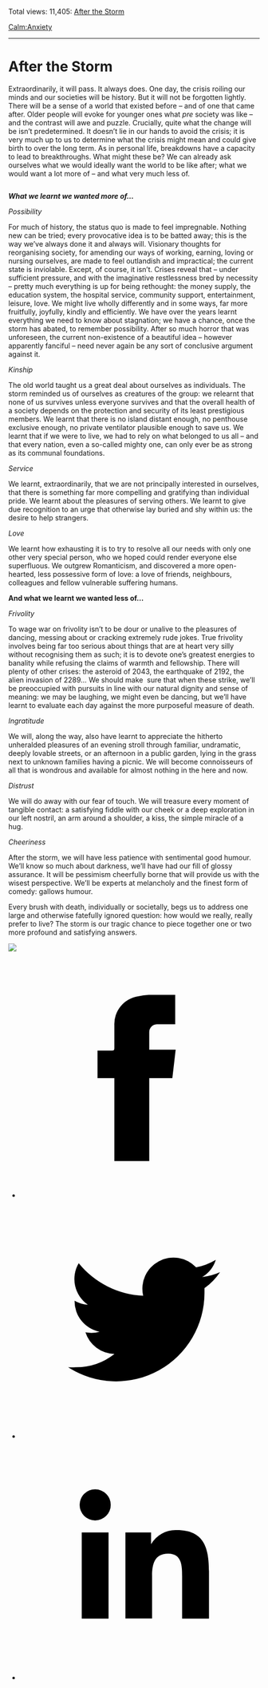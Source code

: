 Total views: 11,405: [After the Storm](https://www.theschooloflife.com/thebookoflife/after-the-storm/)

[Calm:](https://www.theschooloflife.com/thebookoflife/category/calm/)[Anxiety](https://www.theschooloflife.com/thebookoflife/category/calm/anxiety/)

* * *

# After the Storm
<style>
						.alignnone {
  display: block;
  margin-left: auto;
  margin-right: auto;
  align: center:
}

.addtoany_share_save_container {
display:none;
}

.wp-block-image {
		display: block;
  margin-left: auto;
  margin-right: auto;
  width: 50%;
}

.aligncenter {
display: block;
  margin-left: auto;
  margin-right: auto;
  align: center:
}

@media only screen and (max-width: 500px) {
  .wp-block-image {
		display: block;
  margin-left: auto;
  margin-right: auto;
  width: 100%;
} }

h1 {max-width: 600px !important;
}
.s18-single-post .content-area .site-main article .post-cat-header-display + .old-wrapper p {
    font-size: 1.200em
}
						</style>

Extraordinarily, it will pass. It always does. One day, the crisis roiling our minds and our societies will be history. But it will not be forgotten lightly. There will be a sense of a world that existed before – and of one that came after. Older people will evoke for younger ones what _pre_ society was like – and the contrast will awe and puzzle. Crucially, quite what the change will be isn’t predetermined. It doesn’t lie in our hands to avoid the crisis; it is very much up to us to determine what the crisis might mean and could give birth to over the long term. As in personal life, breakdowns have a capacity to lead to breakthroughs. What might these be? We can already ask ourselves what we would ideally want the world to be like after; what we would want a lot more of – and what very much less of.

<figure class="wp-block-image"><img src="https://www.theschooloflife.com/thebookoflife/wp-content/uploads/2020/03/1280px-The_Fighting_Temeraire_JMW_Turner_National_Gallery-1024x761.jpg" alt="" class="wp-image-24168" srcset="https://www.theschooloflife.com/thebookoflife/wp-content/uploads/2020/03/1280px-The_Fighting_Temeraire_JMW_Turner_National_Gallery-1024x761.jpg 1024w, https://www.theschooloflife.com/thebookoflife/wp-content/uploads/2020/03/1280px-The_Fighting_Temeraire_JMW_Turner_National_Gallery-300x223.jpg 300w, https://www.theschooloflife.com/thebookoflife/wp-content/uploads/2020/03/1280px-The_Fighting_Temeraire_JMW_Turner_National_Gallery-768x571.jpg 768w, https://www.theschooloflife.com/thebookoflife/wp-content/uploads/2020/03/1280px-The_Fighting_Temeraire_JMW_Turner_National_Gallery.jpg 1280w" sizes="(max-width: 1024px) 100vw, 1024px"></figure>

**_What we learnt we wanted more of…_**

_Possibility_

For much of history, the status quo is made to feel impregnable. Nothing new can be tried; every provocative idea is to be batted away; this is the way we’ve always done it and always will. Visionary thoughts for reorganising society, for amending our ways of working, earning, loving or nursing ourselves, are made to feel outlandish and impractical; the current state is inviolable. Except, of course, it isn’t. Crises reveal that – under sufficient pressure, and with the imaginative restlessness bred by necessity – pretty much everything is up for being rethought: the money supply, the education system, the hospital service, community support, entertainment, leisure, love. We might live wholly differently and in some ways, far more fruitfully, joyfully, kindly and efficiently. We have over the years learnt everything we need to know about stagnation; we have a chance, once the storm has abated, to remember possibility. After so much horror that was unforeseen, the current non-existence of a beautiful idea – however apparently fanciful – need never again be any sort of conclusive argument against it.

_Kinship_

The old world taught us a great deal about ourselves as individuals. The storm reminded us of ourselves as creatures of the group: we relearnt that none of us survives unless everyone survives and that the overall health of a society depends on the protection and security of its least prestigious members. We learnt that there is no island distant enough, no penthouse exclusive enough, no private ventilator plausible enough to save us. We learnt that if we were to live, we had to rely on what belonged to us all – and that every nation, even a so-called mighty one, can only ever be as strong as its communal foundations.

_Service_

We learnt, extraordinarily, that we are not principally interested in ourselves, that there is something far more compelling and gratifying than individual pride. We learnt about the pleasures of serving others. We learnt to give due recognition to an urge that otherwise lay buried and shy within us: the desire to help strangers.

_Love_

We learnt how exhausting it is to try to resolve all our needs with only one other very special person, who we hoped could render everyone else superfluous. We outgrew Romanticism, and discovered a more open-hearted, less possessive form of love: a love of friends, neighbours, colleagues and fellow vulnerable suffering humans.

**And what we learnt we wanted less of…**

_Frivolity_

To wage war on frivolity isn’t to be dour or unalive to the pleasures of dancing, messing about or cracking extremely rude jokes. True frivolity involves being far too serious about things that are at heart very silly without recognising them as such; it is to devote one’s greatest energies to banality while refusing the claims of warmth and fellowship. There will plenty of other crises: the asteroid of 2043, the earthquake of 2192, the alien invasion of 2289… We should make&nbsp; sure that when these strike, we’ll be preoccupied with pursuits in line with our natural dignity and sense of meaning: we may be laughing, we might even be dancing, but we’ll have learnt to evaluate each day against the more purposeful measure of death.

_Ingratitude_

We will, along the way, also have learnt to appreciate the hitherto unheralded pleasures of an evening stroll through familiar, undramatic, deeply lovable streets, or an afternoon in a public garden, lying in the grass next to unknown families having a picnic. We will become connoisseurs of all that is wondrous and available for almost nothing in the here and now.&nbsp;

_Distrust_

We will do away with our fear of touch. We will treasure every moment of tangible contact: a satisfying fiddle with our cheek or a deep exploration in our left nostril, an arm around a shoulder, a kiss, the simple miracle of a hug.

_Cheeriness_

After the storm, we will have less patience with sentimental good humour. We’ll know so much about darkness, we’ll have had our fill of glossy assurance. It will be pessimism cheerfully borne that will provide us with the wisest perspective. We’ll be experts at melancholy and the finest form of comedy: gallows humour.

Every brush with death, individually or societally, begs us to address one large and otherwise fatefully ignored question: how would we really, really prefer to live? The storm is our tragic chance to piece together one or two more profound and satisfying answers.

[![](https://img.youtube.com/vi/JeEXki3IVAc/0.jpg)](https://www.youtube.com/embed/JeEXki3IVAc '')
  
<style>
    .iframe-class { display: block !important; }
</style>

- [<svg xmlns="http://www.w3.org/2000/svg" viewbox="0 0 26 26"><title>Facebook</title>
                    <g>
                        <path d="M8.38,10H9.92c.2,0,.29,0,.29-.28,0-.82,0-1.64,0-2.46a3.05,3.05,0,0,1,2.57-3.15A7.22,7.22,0,0,1,14,3.95c.86,0,1.71,0,2.57,0h.25v3.2h-2A.85.85,0,0,0,14,8c0,.62,0,1.24,0,1.91h2.87L16.51,13H14v9H10.21V13H8.38Z"></path>
                    </g>
                </svg>](http://www.facebook.com/sharer/sharer.php?u=https://www.theschooloflife.com/thebookoflife/after-the-storm/)
- [<svg xmlns="http://www.w3.org/2000/svg" viewbox="0 0 26 26"><title>Twitter</title>
                    <path d="M21.69,7.9a6.75,6.75,0,0,1-1.94.53,3.39,3.39,0,0,0,1.48-1.87,6.76,6.76,0,0,1-2.14.82,3.38,3.38,0,0,0-5.75,3.08,9.59,9.59,0,0,1-7-3.53,3.38,3.38,0,0,0,1,4.51A3.36,3.36,0,0,1,5.89,11v0A3.38,3.38,0,0,0,8.6,14.37a3.39,3.39,0,0,1-1.53.06,3.38,3.38,0,0,0,3.15,2.35A6.78,6.78,0,0,1,6,18.22a6.87,6.87,0,0,1-.81,0A9.6,9.6,0,0,0,20,10.08q0-.22,0-.44A6.86,6.86,0,0,0,21.69,7.9Z"></path>
                </svg>](http://twitter.com/share?url=https://www.theschooloflife.com/thebookoflife/after-the-storm/&text=&via=theschooloflife)
- [<svg xmlns="http://www.w3.org/2000/svg" viewbox="0 0 26 26"><title>LinkedIn</title>
<path class="cls-2" d="M6.67,10H9.58v9.36H6.67ZM8.13,5.32A1.69,1.69,0,1,1,6.44,7,1.69,1.69,0,0,1,8.13,5.32"></path><path class="cls-2" d="M11.41,10H14.2v1.28h0A3.06,3.06,0,0,1,17,9.75c2.95,0,3.49,1.94,3.49,4.46v5.14H17.57V14.79c0-1.09,0-2.48-1.51-2.48s-1.75,1.18-1.75,2.4v4.63H11.41Z"></path></svg>](https://www.linkedin.com/shareArticle?mini=true&url=https://www.theschooloflife.com/thebookoflife/after-the-storm/)
